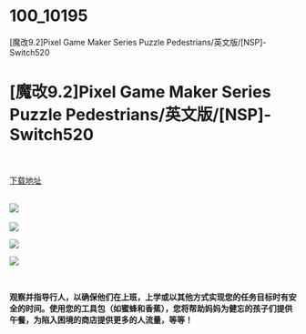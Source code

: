 # 100_10195
[魔改9.2]Pixel Game Maker Series Puzzle Pedestrians/英文版/[NSP]-Switch520
# [魔改9.2]Pixel Game Maker Series Puzzle Pedestrians/英文版/[NSP]-Switch520
 <br/></br>
[下载地址](https://www.switch520.cc/article/10195 "下载地址")
<br/></br>

<p><strong><img src="https://www.switch520.cc/muke_img/upload_art_editor_20210304-1_e3707f039803a94b118543dcde2bd62d.jpg">&nbsp;</strong></p>
<p><strong><img src="https://www.switch520.cc/muke_img/upload_art_editor_20210304-1_986f600d800b8f4931d43adf7566a0b1.jpg"></strong></p>
<p><strong><img src="https://www.switch520.cc/muke_img/upload_art_editor_20210304-1_fdc5a33e92ec021c814296b33cb5872e.jpg"></strong></p>
<p><strong><img src="https://www.switch520.cc/muke_img/upload_art_editor_20210304-1_28ead65f9a032189008d5fbe7d797c8e.jpg"></strong></p>
<p>&nbsp;</p>
<p><strong>观察并指导行人，以确保他们在上班，上学或以其他方式实现您的任务目标时有安全的时间。使用您的工具包（如蜜蜂和香蕉），您将帮助妈妈为健忘的孩子们提供午餐，为陷入困境的商店提供更多的人流量，等等！</strong></p>
<p>&nbsp;</p>
